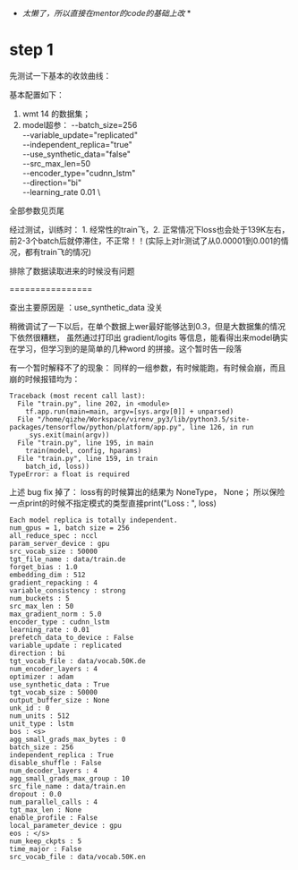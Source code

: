 * *太懒了，所以直接在mentor的code的基础上改* *

# step 1

先测试一下基本的收敛曲线：

基本配置如下：

1. wmt 14 的数据集；
2. model超参：
    --batch_size=256 \
    --variable_update="replicated" \
    --independent_replica="true" \
    --use_synthetic_data="false" \
    --src_max_len=50 \
    --encoder_type="cudnn_lstm" \
    --direction="bi" \
    --learning_rate 0.01 \

全部参数见页尾

经过测试，训练时： 1. 经常性的train飞，2. 正常情况下loss也会处于139K左右，前2-3个batch后就停滞住，不正常！！(实际上对lr测试了从0.00001到0.001的情况，都有train飞的情况)


排除了数据读取进来的时候没有问题

================

查出主要原因是 ：use_synthetic_data 没关

稍微调试了一下以后，在单个数据上wer最好能够达到0.3，但是大数据集的情况下依然很糟糕，
虽然通过打印出 gradient/logits 等信息，能看得出来model确实在学习，但学习到的是简单的几种word
的拼接。这个暂时告一段落




有一个暂时解释不了的现象： 同样的一组参数，有时候能跑，有时候会崩，而且崩的时候报错均为：
```
Traceback (most recent call last):
  File "train.py", line 202, in <module>
    tf.app.run(main=main, argv=[sys.argv[0]] + unparsed)
  File "/home/qizhe/Workspace/virenv_py3/lib/python3.5/site-packages/tensorflow/python/platform/app.py", line 126, in run
    _sys.exit(main(argv))
  File "train.py", line 195, in main
    train(model, config, hparams)
  File "train.py", line 159, in train
    batch_id, loss))
TypeError: a float is required
```
上述 bug fix 掉了： loss有的时候算出的结果为 NoneType， None； 所以保险一点print的时候不指定模式的类型直接print("Loss : ", loss)


```
Each model replica is totally independent.
num_gpus = 1, batch size = 256
all_reduce_spec : nccl
param_server_device : gpu
src_vocab_size : 50000
tgt_file_name : data/train.de
forget_bias : 1.0
embedding_dim : 512
gradient_repacking : 4
variable_consistency : strong
num_buckets : 5
src_max_len : 50
max_gradient_norm : 5.0
encoder_type : cudnn_lstm
learning_rate : 0.01
prefetch_data_to_device : False
variable_update : replicated
direction : bi
tgt_vocab_file : data/vocab.50K.de
num_encoder_layers : 4
optimizer : adam
use_synthetic_data : True
tgt_vocab_size : 50000
output_buffer_size : None
unk_id : 0
num_units : 512
unit_type : lstm
bos : <s>
agg_small_grads_max_bytes : 0
batch_size : 256
independent_replica : True
disable_shuffle : False
num_decoder_layers : 4
agg_small_grads_max_group : 10
src_file_name : data/train.en
dropout : 0.0
num_parallel_calls : 4
tgt_max_len : None
enable_profile : False
local_parameter_device : gpu
eos : </s>
num_keep_ckpts : 5
time_major : False
src_vocab_file : data/vocab.50K.en
```
